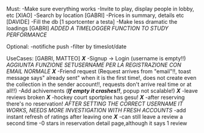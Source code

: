 Must:
-Make sure everything works 
-Invite to play, display people in lobby, etc [XIAO]
-Search by location [GABRI]
-Prices in summary, details etc [DAVIDE]
-Fill the db [1 sportcenter a testa]
-Make less dramatic the loadings [GABRI] *ADDED A TIMELOGGER FUNCTION TO STUDY PERFORMANCE*

Optional:
-notifiche push
-filter by timeslot/date

UseCases: [GABRI, MATTEO]
***X***  -Signup -> Login (username is empty!!) *AGGIUNTA FUNZIONE SETUSERNAME PER LA REGISTRAZIONE CON EMAIL NORMALE*
***X***  -Friend request (Request arrives from "email"!!, toast message says" already sent" when it is the first time!, does not create even the collection in the sender account!!, requests don't arrive real time or at all!!)
-Add achivements (***If empty it crashes!!***, popup not scalable!)
***X***  -leave reviews broken
***X***  -hockey court sportplex has gesu!
***X***  -after reserving there's no reservation! *AFTER SETTING THE CORRECT USERNAME IT WORKS, NEEDS MORE INVESTIGATION WITH FRESH ACCOUNTS*
-add instant refresh of ratings after leaving one
***X***  -can still leave a review a second time
-0 stars in reservation detail page,although it says 1 review